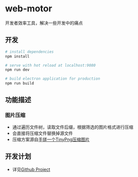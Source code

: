 
# web-motor

开发者效率工具，解决一些开发中的痛点

## 开发

``` bash
# install dependencies
npm install

# serve with hot reload at localhost:9080
npm run dev

# build electron application for production
npm run build
```

## 功能描述

### 图片压缩

- 通过遍历文件树，读取文件后缀，根据筛选的图片格式进行压缩
- 会直接将压缩文件替换掉源文件
- 压缩方案源自[手搓一个TinyPng压缩图片](https://juejin.cn/post/6882551009219575815)

## 开发计划

- 详见[Github Project](https://github.com/wangzhenxi/web-motor/projects/1)
